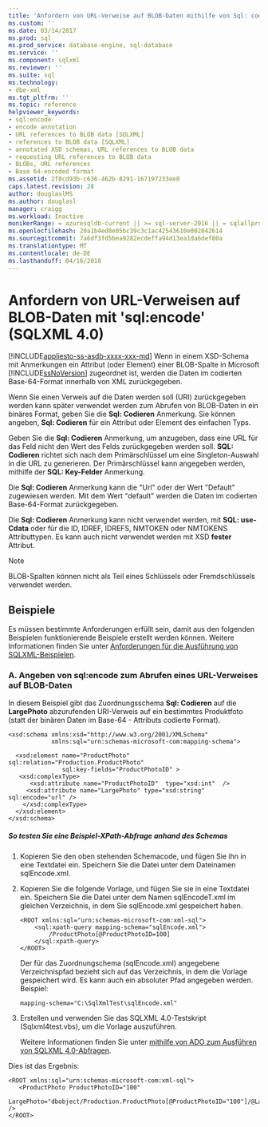 ```yaml
---
title: 'Anfordern von URL-Verweise auf BLOB-Daten mithilfe von Sql: codieren (SQLXML 4.0) | Microsoft Docs'
ms.custom: ''
ms.date: 03/14/2017
ms.prod: sql
ms.prod_service: database-engine, sql-database
ms.service: ''
ms.component: sqlxml
ms.reviewer: ''
ms.suite: sql
ms.technology:
- dbe-xml
ms.tgt_pltfrm: ''
ms.topic: reference
helpviewer_keywords:
- sql:encode
- encode annotation
- URL references to BLOB data [SQLXML]
- references to BLOB data [SQLXML]
- annotated XSD schemas, URL references to BLOB data
- requesting URL references to BLOB data
- BLOBs, URL references
- Base 64-encoded format
ms.assetid: 2f8cd93b-c636-462b-8291-167197233ee0
caps.latest.revision: 28
author: douglaslMS
ms.author: douglasl
manager: craigg
ms.workload: Inactive
monikerRange: = azuresqldb-current || >= sql-server-2016 || = sqlallproducts-allversions
ms.openlocfilehash: 20a1b4ed8e05bc39c3c1ac42543610e002842614
ms.sourcegitcommit: 7a6df3fd5bea9282ecdeffa94d13ea1da6def80a
ms.translationtype: MT
ms.contentlocale: de-DE
ms.lasthandoff: 04/16/2018
---
```

# <a name="requesting-url-references-to-blob-data-using-sqlencode-sqlxml-40"></a>Anfordern von URL-Verweisen auf BLOB-Daten mit 'sql:encode' (SQLXML 4.0)
[!INCLUDE[appliesto-ss-asdb-xxxx-xxx-md](../../includes/appliesto-ss-asdb-xxxx-xxx-md.md)]
  Wenn in einem XSD-Schema mit Anmerkungen ein Attribut (oder Element) einer BLOB-Spalte in Microsoft [!INCLUDE[ssNoVersion](../../includes/ssnoversion-md.md)] zugeordnet ist, werden die Daten im codierten Base-64-Format innerhalb von XML zurückgegeben.  
  
 Wenn Sie einen Verweis auf die Daten werden soll (URI) zurückgegeben werden kann später verwendet werden zum Abrufen von BLOB-Daten in ein binäres Format, geben Sie die **Sql: Codieren** Anmerkung. Sie können angeben, **Sql: Codieren** für ein Attribut oder Element des einfachen Typs.  
  
 Geben Sie die **Sql: Codieren** Anmerkung, um anzugeben, dass eine URL für das Feld nicht den Wert des Felds zurückgegeben werden soll. **SQL: Codieren** richtet sich nach dem Primärschlüssel um eine Singleton-Auswahl in die URL zu generieren. Der Primärschlüssel kann angegeben werden, mithilfe der **SQL: Key-Felder** Anmerkung.  
  
 Die **Sql: Codieren** Anmerkung kann die "Url" oder der Wert "Default" zugewiesen werden. Mit dem Wert "default" werden die Daten im codierten Base-64-Format zurückgegeben.  
  
 Die **Sql: Codieren** Anmerkung kann nicht verwendet werden, mit **SQL: use-Cdata** oder für die ID, IDREF, IDREFS, NMTOKEN oder NMTOKENS Attributtypen. Es kann auch nicht verwendet werden mit XSD **fester** Attribut.  
  
> [!NOTE]  
>  BLOB-Spalten können nicht als Teil eines Schlüssels oder Fremdschlüssels verwendet werden.  
  
## <a name="examples"></a>Beispiele  
 Es müssen bestimmte Anforderungen erfüllt sein, damit aus den folgenden Beispielen funktionierende Beispiele erstellt werden können. Weitere Informationen finden Sie unter [Anforderungen für die Ausführung von SQLXML-Beispielen](../../relational-databases/sqlxml/requirements-for-running-sqlxml-examples.md).  
  
### <a name="a-specifying-sqlencode-to-obtain-a-url-reference-to-blob-data"></a>A. Angeben von sql:encode zum Abrufen eines URL-Verweises auf BLOB-Daten  
 In diesem Beispiel gibt das Zuordnungsschema **Sql: Codieren** auf die **LargePhoto** abzurufenden URI-Verweis auf ein bestimmtes Produktfoto (statt der binären Daten im Base-64 - Attributs codierte Format).  
  
```  
<xsd:schema xmlns:xsd="http://www.w3.org/2001/XMLSchema"  
            xmlns:sql="urn:schemas-microsoft-com:mapping-schema">  
  
  <xsd:element name="ProductPhoto" sql:relation="Production.ProductPhoto"   
               sql:key-fields="ProductPhotoID" >  
   <xsd:complexType>  
      <xsd:attribute name="ProductPhotoID"  type="xsd:int"  />  
     <xsd:attribute name="LargePhoto" type="xsd:string" sql:encode="url" />  
    </xsd:complexType>  
  </xsd:element>  
</xsd:schema>  
```  
  
##### <a name="to-test-a-sample-xpath-query-against-the-schema"></a>So testen Sie eine Beispiel-XPath-Abfrage anhand des Schemas  
  
1.  Kopieren Sie den oben stehenden Schemacode, und fügen Sie ihn in eine Textdatei ein. Speichern Sie die Datei unter dem Dateinamen sqlEncode.xml.  
  
2.  Kopieren Sie die folgende Vorlage, und fügen Sie sie in eine Textdatei ein. Speichern Sie die Datei unter dem Namen sqlEncodeT.xml im gleichen Verzeichnis, in dem Sie sqlEncode.xml gespeichert haben.  
  
    ```  
    <ROOT xmlns:sql="urn:schemas-microsoft-com:xml-sql">  
        <sql:xpath-query mapping-schema="sqlEncode.xml">  
            /ProductPhoto[@ProductPhotoID=100]  
        </sql:xpath-query>  
    </ROOT>  
    ```  
  
     Der für das Zuordnungschema (sqlEncode.xml) angegebene Verzeichnispfad bezieht sich auf das Verzeichnis, in dem die Vorlage gespeichert wird. Es kann auch ein absoluter Pfad angegeben werden. Beispiel:  
  
    ```  
    mapping-schema="C:\SqlXmlTest\sqlEncode.xml"  
    ```  
  
3.  Erstellen und verwenden Sie das SQLXML 4.0-Testskript (Sqlxml4test.vbs), um die Vorlage auszuführen.  
  
     Weitere Informationen finden Sie unter [mithilfe von ADO zum Ausführen von SQLXML 4.0-Abfragen](../../relational-databases/sqlxml/using-ado-to-execute-sqlxml-4-0-queries.md).  
  
 Dies ist das Ergebnis:  
  
```  
<ROOT xmlns:sql="urn:schemas-microsoft-com:xml-sql">  
   <ProductPhoto ProductPhotoID="100"  
                 LargePhoto="dbobject/Production.ProductPhoto[@ProductPhotoID="100"]/@LargePhoto" />   
</ROOT>  
```  
  
  
